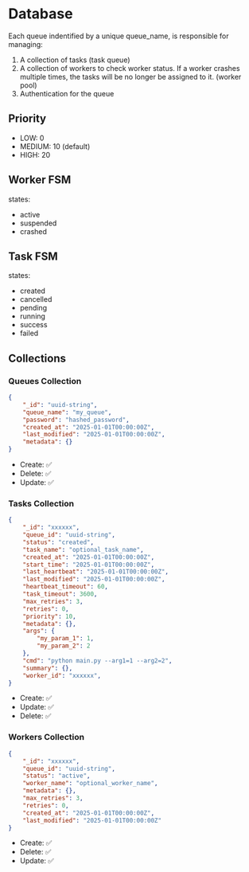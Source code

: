 # Database

Each queue indentified by a unique queue_name, is responsible for managing:

1. A collection of tasks (task queue)
2. A collection of workers to check worker status. If a worker crashes multiple times, the tasks will be no longer be assigned to it. (worker pool)
3. Authentication for the queue

## Priority

- LOW: 0
- MEDIUM: 10  (default)
- HIGH: 20

## Worker FSM

states:

- active
- suspended
- crashed

## Task FSM

states:

- created
- cancelled
- pending
- running
- success
- failed

## Collections

### Queues Collection

```json
{
    "_id": "uuid-string",
    "queue_name": "my_queue",
    "password": "hashed_password",
    "created_at": "2025-01-01T00:00:00Z",
    "last_modified": "2025-01-01T00:00:00Z",
    "metadata": {}
}
```

- Create: ✅
- Delete: ✅
- Update: ✅

### Tasks Collection

```json
{
    "_id": "xxxxxx",
    "queue_id": "uuid-string",
    "status": "created",
    "task_name": "optional_task_name",
    "created_at": "2025-01-01T00:00:00Z",
    "start_time": "2025-01-01T00:00:00Z",
    "last_heartbeat": "2025-01-01T00:00:00Z",
    "last_modified": "2025-01-01T00:00:00Z",
    "heartbeat_timeout": 60,
    "task_timeout": 3600,
    "max_retries": 3,
    "retries": 0,
    "priority": 10,
    "metadata": {},
    "args": {
        "my_param_1": 1,
        "my_param_2": 2
    },
    "cmd": "python main.py --arg1=1 --arg2=2",
    "summary": {},
    "worker_id": "xxxxxx",
}
```

- Create: ✅
- Update: ✅
- Delete: ✅

### Workers Collection

```json
{
    "_id": "xxxxxx",
    "queue_id": "uuid-string",
    "status": "active",
    "worker_name": "optional_worker_name",
    "metadata": {},
    "max_retries": 3,
    "retries": 0,
    "created_at": "2025-01-01T00:00:00Z",
    "last_modified": "2025-01-01T00:00:00Z"
}
```

- Create: ✅
- Delete: ✅
- Update: ✅
